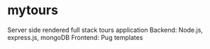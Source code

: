 # mytours

Server side rendered full stack tours application
Backend: Node.js, express.js, mongoDB
Frontend: Pug templates
